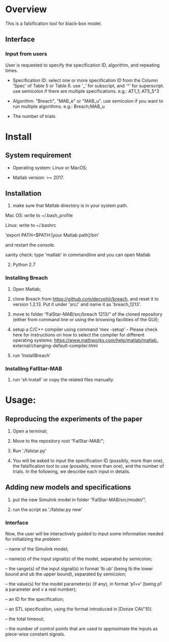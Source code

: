 # Overview
This is a falsification tool for black-box model.


## Interface
### Input from users

User is requested to specify the specification ID, algorithm, and repeating times.

- Specification ID: select one or more specification ID from the Column 'Spec' of Table 5 or Table 6.
use '_' for subscript, and '^' for superscript. use semicolon if there are multiple specifications.
e.g.: AT1_1; AT5_5^3

- Algorithm: "Breach", "MAB_e" or "MAB_u".
use semicolon if you want to run multiple algorithms.
e.g.: Breach;MAB_u

- The number of trials.

# Install
## System requirement

- Operating system: Linux or MacOS;

- Matlab version: >= 2017.


## Installation
1. make sure that Matlab directory is in your system path.

Mac OS:  write to ~/.bash_profile 

Linux:  write to ~/.bashrc

'export PATH=$PATH:[your Matlab path]/bin'

and restart the console.

sanity check: type 'matlab' in commandline and you can open Matlab

2. Python 2.7

### Installing Breach

1. Open Matlab;

2. clone Breach from https://github.com/decyphir/breach, and reset it to version 1.2.13. Put it under 'src/' and name it as 'breach_1213'.

3. move to folder “FalStar-MAB/src/breach 1213/” of the cloned repository (either
from command line or using the browsing facilities of the GUI);

4. setup a C/C++ compiler using command ’mex -setup’
– Please check here for instructions on how to select the compiler for different
operating systems: https://www.mathworks.com/help/matlab/matlab_
external/changing-default-compiler.html

5. run ’InstallBreach’

### Installing FalStar-MAB

1. run 'sh Install' or copy the related files manually.

# Usage:
## Reproducing the experiments of the paper
1. Open a terminal;

2. Move to the repository root “FalStar-MAB/”;

3. Run ’./falstar.py’

4. You will be asked to input the specification ID (possibly, more than one), the falsification
tool to use (possibly, more than one), and the number of trials. In the
following, we describe each input in details.

## Adding new models and specifications

1. put the new Simulink model in folder “FalStar-MAB/src/model/”;

2. run the script as ’./falstar.py new’

### Interface
Now, the user will be interactively guided to input some information needed for
initializing the problem:

– name of the Simulink model;

– name(s) of the input signal(s) of the model, separated by semicolon;

– the range(s) of the input signal(s) in format ’lb ub’ (being lb the lower bound
and ub the upper bound), separated by semicolon;

– the value(s) for the model parameter(s) (if any), in format ’p1=v’ (being p1 a
parameter and v a real number);

– an ID for the specification;

– an STL specification, using the format introduced in [Donze CAV'10].

– the total timeout;

– the number of control points that are used to approximate the inputs as piece-wise
constant signals.

